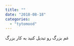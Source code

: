```yaml
---
title: ""
date: "2018-08-18"
categories: 
  - "tytomood"
---
```


غم بزرگ رو تبدیل کنید به کار بزرگ
